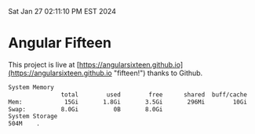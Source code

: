 Sat Jan 27 02:11:10 PM EST 2024

# Angular Fifteen


This project is live at [https://angularsixteen.github.io](https://angularsixteen.github.io "fifteen!") thanks to Github.

```bash
System Memory
               total        used        free      shared  buff/cache   available
Mem:            15Gi       1.8Gi       3.5Gi       296Mi        10Gi        13Gi
Swap:          8.0Gi          0B       8.0Gi
System Storage
504M	.
```
```bash
